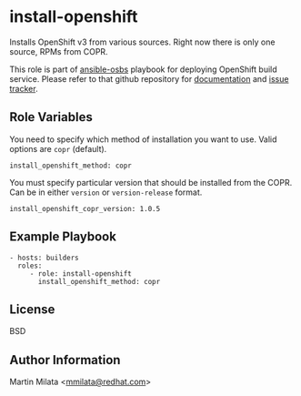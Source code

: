 install-openshift
=================

Installs OpenShift v3 from various sources. Right now there is only one source,
RPMs from COPR.

This role is part of
[ansible-osbs](https://github.com/projectatomic/ansible-osbs/) playbook for
deploying OpenShift build service. Please refer to that github repository for
[documentation](https://github.com/projectatomic/ansible-osbs/blob/master/README.md)
and [issue tracker](https://github.com/projectatomic/ansible-osbs/issues).

Role Variables
--------------

You need to specify which method of installation you want to use. Valid options
are `copr` (default).

    install_openshift_method: copr

You must specify particular version that should be installed from the COPR.
Can be in either `version` or `version-release` format.

    install_openshift_copr_version: 1.0.5

Example Playbook
----------------

    - hosts: builders
      roles:
         - role: install-openshift
           install_openshift_method: copr

License
-------

BSD

Author Information
------------------

Martin Milata &lt;mmilata@redhat.com&gt;
